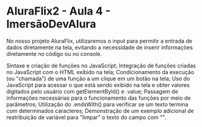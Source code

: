 # AluraFlix2 - Aula 4 - ImersãoDevAlura
No nosso projeto AluraFlix, utilizaremos o input para permitir a entrada de dados diretamente na tela, evitando a necessidade de inserir informações diretamente no código ou no console.

Sintaxe e criação de funções no JavaScript; Integração de funções criadas no JavaScript com o HTML exibido na tela; Condicionamento da execução (ou "chamada") de uma função a um clique em um botão na tela; Uso do JavaScript para acessar o que está sendo exibido na tela e obter valores digitados pelo usuário com getElementById() e .value; Passagem de informações necessárias para o funcionamento das funções por meio de parâmetros; Utilização do .endsWith() para verificar se um texto termina com determinados caracteres; Demonstração de um exemplo adicional de reatribuição de variável para "limpar" o texto do campo com "".
